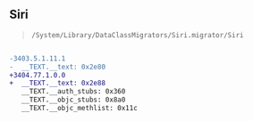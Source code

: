 ## Siri

> `/System/Library/DataClassMigrators/Siri.migrator/Siri`

```diff

-3403.5.1.11.1
-  __TEXT.__text: 0x2e80
+3404.77.1.0.0
+  __TEXT.__text: 0x2e88
   __TEXT.__auth_stubs: 0x360
   __TEXT.__objc_stubs: 0x8a0
   __TEXT.__objc_methlist: 0x11c

```
